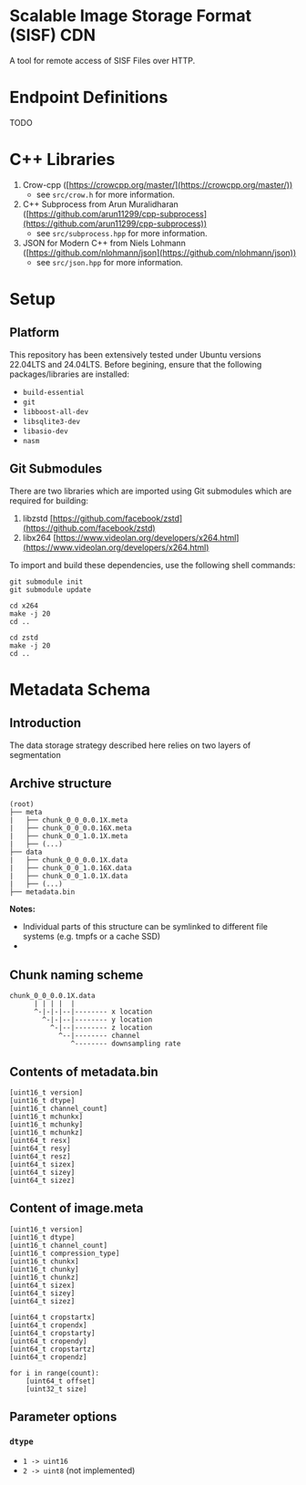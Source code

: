 # Scalable Image Storage Format (SISF) CDN
A tool for remote access of SISF Files over HTTP.

# Endpoint Definitions
TODO

# C++ Libraries

1. Crow-cpp ([https://crowcpp.org/master/](https://crowcpp.org/master/))
   - see `src/crow.h` for more information.
2. C++ Subprocess from Arun Muralidharan ([https://github.com/arun11299/cpp-subprocess](https://github.com/arun11299/cpp-subprocess))
   - see `src/subprocess.hpp` for more information.
3. JSON for Modern C++ from Niels Lohmann ([https://github.com/nlohmann/json](https://github.com/nlohmann/json))
   - see `src/json.hpp` for more information.

# Setup

## Platform
This repository has been extensively tested under Ubuntu versions 22.04LTS and 24.04LTS. Before begining, ensure that the following packages/libraries are installed:
- `build-essential`
- `git`
- `libboost-all-dev`
- `libsqlite3-dev`
- `libasio-dev`
- `nasm`

## Git Submodules

There are two libraries which are imported using Git submodules which are required for building:
1. libzstd [https://github.com/facebook/zstd](https://github.com/facebook/zstd)
2. libx264 [https://www.videolan.org/developers/x264.html](https://www.videolan.org/developers/x264.html)

To import and build these dependencies, use the following shell commands:
```
git submodule init
git submodule update

cd x264
make -j 20
cd ..

cd zstd
make -j 20
cd ..
```

# Metadata Schema

## Introduction

The data storage strategy described here relies on two layers of segmentation

## Archive structure

```
(root)
├── meta
|   ├── chunk_0_0_0.0.1X.meta
|   ├── chunk_0_0_0.0.16X.meta
|   ├── chunk_0_0_1.0.1X.meta
|   ├── (...)
├── data
|   ├── chunk_0_0_0.0.1X.data
|   ├── chunk_0_0_1.0.16X.data
|   ├── chunk_0_0_1.0.1X.data
|   ├── (...)
├── metadata.bin
```

**Notes:**
- Individual parts of this structure can be symlinked to different file systems (e.g. tmpfs or a cache SSD)
- 

## Chunk naming scheme

```
chunk_0_0_0.0.1X.data
      | | | |  |
      ^-|-|-|--|-------- x location
        ^-|-|--|-------- y location
          ^-|--|-------- z location
            ^--|-------- channel
               ^-------- downsampling rate
```

## Contents of metadata.bin

```
[uint16_t version]
[uint16_t dtype]
[uint16_t channel_count]
[uint16_t mchunkx]
[uint16_t mchunky]
[uint16_t mchunkz]
[uint64_t resx]
[uint64_t resy]
[uint64_t resz]
[uint64_t sizex]
[uint64_t sizey]
[uint64_t sizez]
```

## Content of image.meta

```
[uint16_t version]
[uint16_t dtype]
[uint16_t channel_count]
[uint16_t compression_type]
[uint16_t chunkx]
[uint16_t chunky]
[uint16_t chunkz]
[uint64_t sizex]
[uint64_t sizey]
[uint64_t sizez]

[uint64_t cropstartx]
[uint64_t cropendx]
[uint64_t cropstarty]
[uint64_t cropendy]
[uint64_t cropstartz]
[uint64_t cropendz]

for i in range(count):
    [uint64_t offset]
    [uint32_t size]
```

## Parameter options

### `dtype`
- `1 -> uint16`
- `2 -> uint8` (not implemented) 